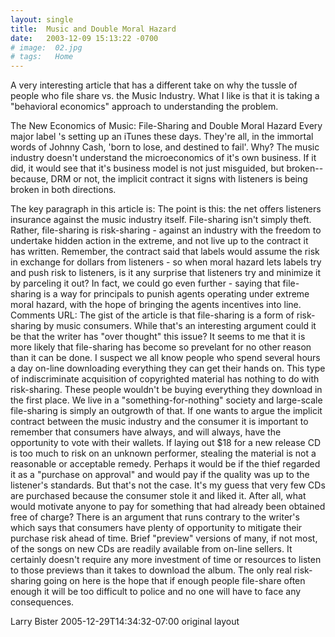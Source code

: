 ```yaml
---
layout: single
title:  Music and Double Moral Hazard
date:   2003-12-09 15:13:22 -0700
# image:  02.jpg
# tags:   Home
---
```



A very interesting article that has a different take on why the tussle of people who file share vs. the Music Industry. What I like is that it is taking a "behavioral economics" approach to understanding the problem.

The New Economics of Music: File-Sharing and Double Moral Hazard
Every major label 's setting up an iTunes these days. They're all, in the immortal words of Johnny Cash, 'born to lose, and destined to fail'. Why? The music industry doesn't understand the microeconomics of it's own business. If it did, it would see that it's business model is not just misguided, but broken--because, DRM or not, the implicit contract it signs with listeners is being broken in both directions.

The key paragraph in this article is:
The point is this: the net offers listeners insurance against the music industry itself. File-sharing isn't simply theft. Rather, file-sharing is risk-sharing - against an industry with the freedom to undertake hidden action in the extreme, and not live up to the contract it has written. Remember, the contract said that labels would assume the risk in exchange for dollars from listeners - so when moral hazard lets labels try and push risk to listeners, is it any surprise that listeners try and minimize it by parceling it out? In fact, we could go even further - saying that file-sharing is a way for principals to punish agents operating under extreme moral hazard, with the hope of bringing the agents incentives into line.
Comments
URL: The gist of the article is that file-sharing is a form of risk-sharing by music consumers. While that's an interesting argument could it be that the writer has "over thought" this issue? It seems to me that it is more likely that file-sharing has become so prevelant for no other reason than it can be done. I suspect we all know people who spend several hours a day on-line downloading everything they can get their hands on. This type of indiscriminate acquisition of copyrighted material has nothing to do with risk-sharing. These people wouldn't be buying everything they download in the first place. We live in a "something-for-nothing" society and large-scale file-sharing is simply an outgrowth of that. If one wants to argue the implicit contract between the music industry and the consumer it is important to remember that consumers have always, and will always, have the opportunity to vote with their wallets. If laying out $18 for a new release CD is too much to risk on an unknown performer, stealing the material is not a reasonable or acceptable remedy. Perhaps it would be if the thief regarded it as a "purchase on approval" and would pay if the quality was up to the listener's standards. But that's not the case. It's my guess that very few CDs are purchased because the consumer stole it and liked it. After all, what would motivate anyone to pay for something that had already been obtained free of charge? There is an argument that runs contrary to the writer's which says that consumers have plenty of opportunity to mitigate their purchase risk ahead of time. Brief "preview" versions of many, if not most, of the songs on new CDs are readily available from on-line sellers. It certainly doesn't require any more investment of time or resources to listen to those previews than it takes to download the album. The only real risk-sharing going on here is the hope that if enough people file-share often enough it will be too difficult to police and no one will have to face any consequences.

Larry Bister 2005-12-29T14:34:32-07:00
original layout
